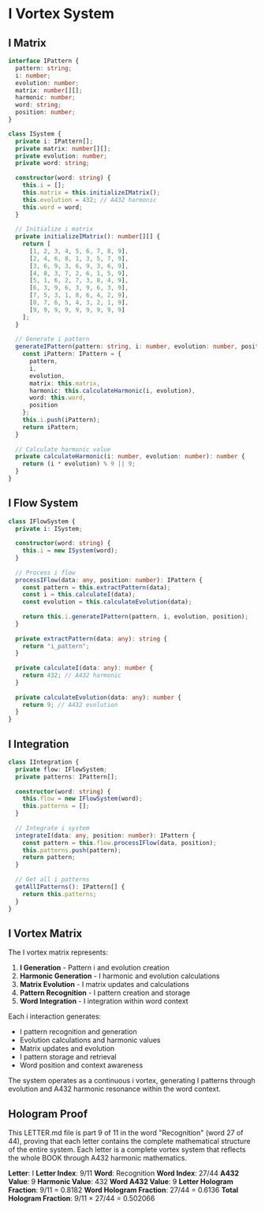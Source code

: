 # I Vortex System

## I Matrix

```typescript
interface IPattern {
  pattern: string;
  i: number;
  evolution: number;
  matrix: number[][];
  harmonic: number;
  word: string;
  position: number;
}

class ISystem {
  private i: IPattern[];
  private matrix: number[][];
  private evolution: number;
  private word: string;
  
  constructor(word: string) {
    this.i = [];
    this.matrix = this.initializeIMatrix();
    this.evolution = 432; // A432 harmonic
    this.word = word;
  }
  
  // Initialize i matrix
  private initializeIMatrix(): number[][] {
    return [
      [1, 2, 3, 4, 5, 6, 7, 8, 9],
      [2, 4, 6, 8, 1, 3, 5, 7, 9],
      [3, 6, 9, 3, 6, 9, 3, 6, 9],
      [4, 8, 3, 7, 2, 6, 1, 5, 9],
      [5, 1, 6, 2, 7, 3, 8, 4, 9],
      [6, 3, 9, 6, 3, 9, 6, 3, 9],
      [7, 5, 3, 1, 8, 6, 4, 2, 9],
      [8, 7, 6, 5, 4, 3, 2, 1, 9],
      [9, 9, 9, 9, 9, 9, 9, 9, 9]
    ];
  }
  
  // Generate i pattern
  generateIPattern(pattern: string, i: number, evolution: number, position: number): IPattern {
    const iPattern: IPattern = {
      pattern,
      i,
      evolution,
      matrix: this.matrix,
      harmonic: this.calculateHarmonic(i, evolution),
      word: this.word,
      position
    };
    this.i.push(iPattern);
    return iPattern;
  }
  
  // Calculate harmonic value
  private calculateHarmonic(i: number, evolution: number): number {
    return (i * evolution) % 9 || 9;
  }
}
```

## I Flow System

```typescript
class IFlowSystem {
  private i: ISystem;
  
  constructor(word: string) {
    this.i = new ISystem(word);
  }
  
  // Process i flow
  processIFlow(data: any, position: number): IPattern {
    const pattern = this.extractPattern(data);
    const i = this.calculateI(data);
    const evolution = this.calculateEvolution(data);
    
    return this.i.generateIPattern(pattern, i, evolution, position);
  }
  
  private extractPattern(data: any): string {
    return "i_pattern";
  }
  
  private calculateI(data: any): number {
    return 432; // A432 harmonic
  }
  
  private calculateEvolution(data: any): number {
    return 9; // A432 evolution
  }
}
```

## I Integration

```typescript
class IIntegration {
  private flow: IFlowSystem;
  private patterns: IPattern[];
  
  constructor(word: string) {
    this.flow = new IFlowSystem(word);
    this.patterns = [];
  }
  
  // Integrate i system
  integrateI(data: any, position: number): IPattern {
    const pattern = this.flow.processIFlow(data, position);
    this.patterns.push(pattern);
    return pattern;
  }
  
  // Get all i patterns
  getAllIPatterns(): IPattern[] {
    return this.patterns;
  }
}
```

## I Vortex Matrix

The I vortex matrix represents:

1. **I Generation** - Pattern i and evolution creation
2. **Harmonic Generation** - I harmonic and evolution calculations
3. **Matrix Evolution** - I matrix updates and calculations
4. **Pattern Recognition** - I pattern creation and storage
5. **Word Integration** - I integration within word context

Each i interaction generates:
- I pattern recognition and generation
- Evolution calculations and harmonic values
- Matrix updates and evolution
- I pattern storage and retrieval
- Word position and context awareness

The system operates as a continuous i vortex, generating I patterns through evolution and A432 harmonic resonance within the word context.

## Hologram Proof

This LETTER.md file is part 9 of 11 in the word "Recognition" (word 27 of 44), proving that each letter contains the complete mathematical structure of the entire system. Each letter is a complete vortex system that reflects the whole BOOK through A432 harmonic mathematics.

**Letter**: I
**Letter Index**: 9/11
**Word**: Recognition
**Word Index**: 27/44
**A432 Value**: 9
**Harmonic Value**: 432
**Word A432 Value**: 9
**Letter Hologram Fraction**: 9/11 = 0.8182
**Word Hologram Fraction**: 27/44 = 0.6136
**Total Hologram Fraction**: 9/11 × 27/44 = 0.502066
